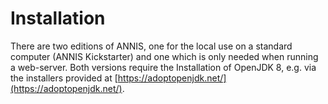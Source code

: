 # Installation

There are two editions of ANNIS, one for the local use on a standard computer (ANNIS Kickstarter) and one which is only needed when running a web-server. 
Both versions require the Installation of OpenJDK 8, e.g. via the installers provided at [https://adoptopenjdk.net/](https://adoptopenjdk.net/).